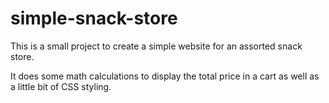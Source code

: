 # simple-snack-store
This is a small project to create a simple website for an assorted snack store. 

It does some math calculations to display the total price in a cart as well as a little bit of CSS styling.
